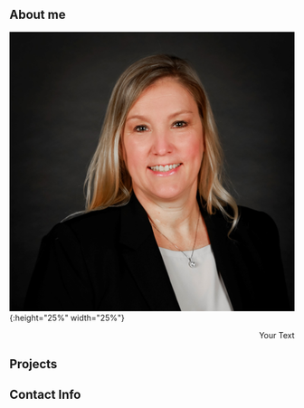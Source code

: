 



## About me

![hello](assets/images/bio-photo.jpg){:height="25%" width="25%"}

<p style='text-align: right;'> Your Text </p>

## Projects









## Contact Info
